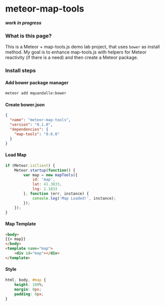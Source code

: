 # meteor-map-tools 

***work in progress***

### What is this page?
This is a Meteor + map-tools.js demo lab project, that uses `bower` as install method. My goal is to enhance map-tools.js with helpers for Meteor reactivity (if there is a need) and then create a Meteor package.

### Install steps

#### Add bower package manager
```bash
meteor add mquandalle:bower
```

#### Create bower.json
```json
{
  "name": "meteor-map-tools",
  "version": "0.1.0",
  "dependencies": {
    "map-tools": "0.6.0"
  }
}
```

#### Load Map
```javascript
if (Meteor.isClient) {
    Meteor.startup(function() {
        var map = new mapTools({
            id: 'map',
            lat: 41.3833,
            lng: 2.1833
        }, function (err, instance) {
            console.log('Map Loaded!', instance);
        });
    });
}
```

#### Map Template
```html
<body>
{{> map}}
</body>
<template name="map">
    <div id="map"></div>
</template>
```

#### Style
```css
html, body, #map {
    height: 100%;
    margin: 0px;
    padding: 0px;
}
```

